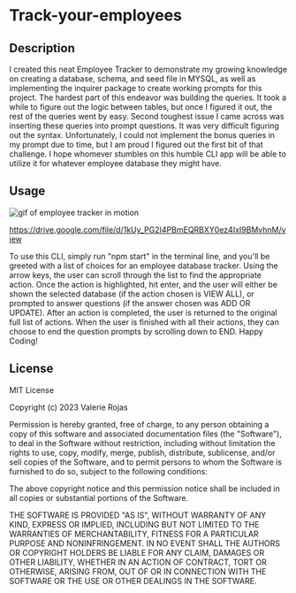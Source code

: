 # Track-your-employees

## Description

I created this neat Employee Tracker to demonstrate my growing knowledge on creating a database, schema, and seed file in MYSQL, as well as implementing the inquirer package to create working prompts for this project. The hardest part of this endeavor was building the queries. It took a while to figure out the logic between tables, but once I figured it out, the rest of the queries went by easy. Second toughest issue I came across was inserting these queries into prompt questions. It was very difficult figuring out the syntax. Unfortunately, I could not implement the bonus queries in my prompt due to time, but I am proud I figured out the first bit of that challenge. I hope whomever stumbles on this humble CLI app will be able to utilize it for whatever employee database they might have.

## Usage

![gif of employee tracker in motion](<assets/images/Untitled_ Sep 1, 2023 12_02 AM.gif>)

https://drive.google.com/file/d/1kUy_PG2I4PBmEQRBXY0ez4IxI9BMvhnM/view

To use this CLI, simply run "npm start" in the terminal line, and you'll be greeted with a list of choices for an employee database tracker. Using the arrow keys, the user can scroll through the list to find the appropriate action. Once the action is highlighted, hit enter, and the user will either be shown the selected database (if the action chosen is VIEW ALL), or prompted to answer questions (if the answer chosen was ADD OR UPDATE). After an action is completed, the user is returned to the original full list of actions. When the user is finished with all their actions, they can choose to end the question prompts by scrolling down to END. Happy Coding!

## License

MIT License

Copyright (c) 2023 Valerie Rojas

Permission is hereby granted, free of charge, to any person obtaining a copy of this software and associated documentation files (the "Software"), to deal in the Software without restriction, including without limitation the rights to use, copy, modify, merge, publish, distribute, sublicense, and/or sell copies of the Software, and to permit persons to whom the Software is furnished to do so, subject to the following conditions:

The above copyright notice and this permission notice shall be included in all copies or substantial portions of the Software.

THE SOFTWARE IS PROVIDED "AS IS", WITHOUT WARRANTY OF ANY KIND, EXPRESS OR IMPLIED, INCLUDING BUT NOT LIMITED TO THE WARRANTIES OF MERCHANTABILITY, FITNESS FOR A PARTICULAR PURPOSE AND NONINFRINGEMENT. IN NO EVENT SHALL THE AUTHORS OR COPYRIGHT HOLDERS BE LIABLE FOR ANY CLAIM, DAMAGES OR OTHER LIABILITY, WHETHER IN AN ACTION OF CONTRACT, TORT OR OTHERWISE, ARISING FROM, OUT OF OR IN CONNECTION WITH THE SOFTWARE OR THE USE OR OTHER DEALINGS IN THE SOFTWARE.